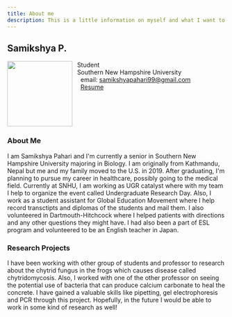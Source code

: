 ```yaml
---
title: About me
description: This is a little information on myself and what I want to do in the future!
---
```


## Samikshya P.

<img src="SiteFiles/Sami_Pahari.png" align="left" width=150>&nbsp; Student<br/>
&nbsp; Southern New Hampshire University <br/>
&nbsp; &nbsp; email: samikshyapahari99@gmail.com<br/>
&nbsp; &nbsp; [Resume](https://agmath.github.io/PagesBasic/SiteFiles/Resume/sami_resume.html)

<br/>
<br/>
<br/>
<br/>

### About Me

I am Samikshya Pahari and I'm currently a senior in Southern New Hampshire University majoring in Biology. I am originally from Kathmandu, Nepal but me and my family moved to the U.S. in 2019. After graduating, I'm planning to pursue my career in healthcare, possibly going to the medical field. Currently at SNHU, I am working as UGR catalyst where with my team I help to organize the event called Undergraduate Research Day. Also, I work as a student assistant for Global Education Movement where I help record transctipts and diplomas of the students and mail them. I also volunteered in Dartmouth-Hitchcock where I helped patients with directions and any other questions they might have. I had also been a part of ESL program and volunteered to be an English teacher in Japan.

### Research Projects

I have been working with other group of students and professor to research about the chytrid fungus in the frogs which causes disease called chytridomycosis. Also, I worked with one of the other professor on seeing the potential use of bacteria that can produce calcium carbonate to heal the concrete. I have gained a valuable skills like pipetting, gel electrophoresis and PCR through this project. Hopefully, in the future I would be able to work in some kind of research as well!
